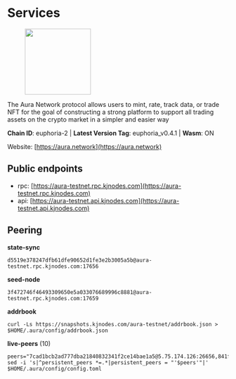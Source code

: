 # Services

<figure><img src="https://raw.githubusercontent.com/kj89/testnet_manuals/main/pingpub/logos/aura.png" width="150" alt=""><figcaption></figcaption></figure>

The Aura Network protocol allows users to mint, rate, track data,  or trade NFT for the goal of constructing a strong platform to  support all trading assets on the crypto market in a simpler and easier way

**Chain ID**: euphoria-2 | **Latest Version Tag**: euphoria_v0.4.1 | **Wasm**: ON

Website: [https://aura.network](https://aura.network)


## Public endpoints

* rpc: [https://aura-testnet.rpc.kjnodes.com](https://aura-testnet.rpc.kjnodes.com)
* api: [https://aura-testnet.api.kjnodes.com](https://aura-testnet.api.kjnodes.com)

## Peering

**state-sync**

```
d5519e378247dfb61dfe90652d1fe3e2b3005a5b@aura-testnet.rpc.kjnodes.com:17656
```

**seed-node**

```
3f472746f46493309650e5a033076689996c8881@aura-testnet.rpc.kjnodes.com:17659
```

**addrbook**
```
curl -Ls https://snapshots.kjnodes.com/aura-testnet/addrbook.json > $HOME/.aura/config/addrbook.json
```

**live-peers** (10)
```
peers="7cad1bcb2ad777dba21840832341f2ce14bae1a5@5.75.174.126:26656,841fa4f52671cc02f9a817a6d4a4522cd9a049a6@178.170.15.31:26656,3d6b07bdb11754c8c8512525dac109d8bdee3857@65.21.53.39:7656,b2394ad608075aa405cdf4ab55e36376d93f7b1d@65.108.206.118:56656,5b2758dfcbcbc19b9a0ee04c09008b67c98cd7d9@162.244.35.40:24656,2e1407476ad3566eb11ac92ad1df4782c7ba83dd@18.143.61.108:26656,003686d978739de9988cbfcc6e120c2db41f87b5@65.109.30.12:46656,0770c2687cc34d59ca62270960d3ffcad6e42cf8@65.108.233.44:21656,f4047b504d4d5faa47a9044ab48bd29837051d79@5.161.141.144:26656,d5519e378247dfb61dfe90652d1fe3e2b3005a5b@65.109.68.190:17656"
sed -i 's|^persistent_peers *=.*|persistent_peers = "'$peers'"|' $HOME/.aura/config/config.toml
```
